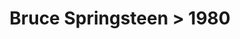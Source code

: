 ---
permalink: /projects/graphics/bootleg-covers/bruce/1980
title: 'Bruce Springsteen > 1980'
artist: 'Bruce_Springsteen'
year: '1980'
layout: bootlegs
header:
  overlay_image: /assets/img/graphics/bootleg-covers/features/bruce/1980.jpg
---
